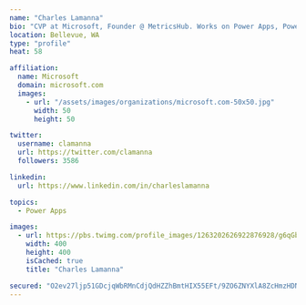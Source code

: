 ```yaml
---
name: "Charles Lamanna"
bio: "CVP at Microsoft, Founder @ MetricsHub. Works on Power Apps, Power Automate, Power Virtual Agent, Common Data Service and Dynamics 365."
location: Bellevue, WA
type: "profile"
heat: 58

affiliation:
  name: Microsoft
  domain: microsoft.com
  images:
    - url: "/assets/images/organizations/microsoft.com-50x50.jpg"
      width: 50
      height: 50

twitter:
  username: clamanna
  url: https://twitter.com/clamanna
  followers: 3586

linkedin:
  url: https://www.linkedin.com/in/charleslamanna

topics:
  - Power Apps

images:
  - url: https://pbs.twimg.com/profile_images/1263202626922876928/g6qGbHZ-_400x400.jpg
    width: 400
    height: 400
    isCached: true
    title: "Charles Lamanna"

secured: "O2ev27ljp51GDcjqWbRMnCdjQdHZZhBmtHIX55EFt/9ZO6ZNYXlA8ZcHmzHDN+0cwaVZI5UHy8gx9Z9A4IWO3mtl01M0QDm38oTW5LnzO3ivOuKacBMPFIH6sbgJPZPSZQKC1OahOEFWRut8gIUXTN0hMyhYVEB3DLKaXj3TEgmJXf/8pphktJXIxYlWkkpEPe/VM5i6pRnEHMPrGp/ycNYp9HLB0jlo9G+cc8iZeFNJ1nQg3sHM77M4mLkPoKFaOd8syKOt6rN4ljEKzpXAwpcdXzLymVns/SH+M4qUrLhHwf0er+WONpHz5sHfi2k5+3oN49CYTc9HHIGjX+435oM+2sDQ5knwBhabmzol00sJwyJGiNaS2rp8FVCX2zzP5ZjHxS+zCuS5BtVzGFQnYqtzg+GrIMcDYzQiudjPWBE=;6L1J3VMdB1i5rfIhfBfYyw=="
---
```


